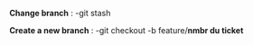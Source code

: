 **Change branch** : -git stash 

**Create a new branch** : -git checkout -b feature/**nmbr du ticket**
